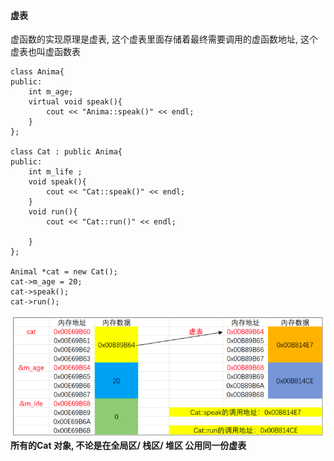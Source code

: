 #### 虚表


虚函数的实现原理是虚表, 这个虚表里面存储着最终需要调用的虚函数地址, 这个虚表也叫虚函数表

```
class Anima{
public:
    int m_age;
    virtual void speak(){
        cout << "Anima::speak()" << endl;
    }
};

class Cat : public Anima{
public:
    int m_life ;
    void speak(){
        cout << "Cat::speak()" << endl;
    }
    void run(){
        cout << "Cat::run()" << endl;

    }
};

Animal *cat = new Cat();
cat->m_age = 20;
cat->speak();
cat->run();
```
![](/assets/Snip20190304_2.png)
**所有的Cat 对象, 不论是在全局区/ 栈区/ 堆区 公用同一份虚表**